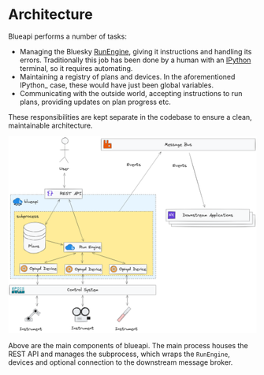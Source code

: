 # Architecture

Blueapi performs a number of tasks:

* Managing the Bluesky [RunEngine](https://nsls-ii.github.io/bluesky/run_engine_api.html), giving it instructions and handling its errors. Traditionally this job has been done by a human with an [IPython](https://ipython.org/) terminal, so it requires automating.
* Maintaining a registry of plans and devices. In the aforementioned IPython_ case, these would have just been global variables.
* Communicating with the outside world, accepting instructions to run plans, providing updates on plan progress etc.

These responsibilities are kept separate in the codebase to ensure a clean, maintainable architecture.

![blueapi main components](../images/blueapi.png)


Above are the main components of blueapi. The main process houses the REST API and manages the subprocess, which wraps the `RunEngine`, devices and optional connection to the downstream message broker.
